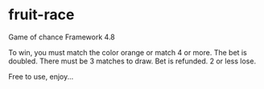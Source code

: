 # fruit-race
Game of chance
Framework 4.8

To win, you must match the color orange or match 4 or more. The bet is doubled.
There must be 3 matches to draw. Bet is refunded.
2 or less lose.

Free to use, enjoy...

